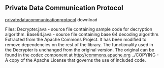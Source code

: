 Private Data Communication Protocol
---


[privatedatacommunicationprotocol](https://code.google.com/archive/p/privatedatacommunicationprotocol/downloads) download

Files:
Decrypter.java - source file containing sample code for decryption algorithm.
Base64.java - source file containing base 64 decoding algorithm. Extracted from
              the Apache Commons Project. It has been modified to remove
              dependencies on the rest of the library. The functionality used
              in the Decrypter is unchanged from the original version.
              The original can be found in the codec component at
              http://commons.apache.org
../COPYING - A copy of the Apache License that governs the use of included code.




